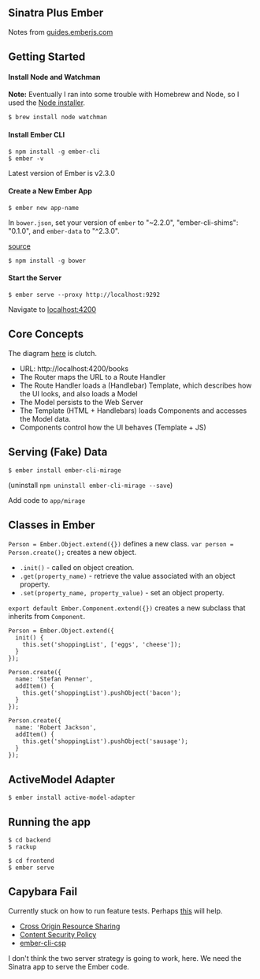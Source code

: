 ## Sinatra Plus Ember

Notes from [guides.emberjs.com](https://guides.emberjs.com/v2.2.0/)

## Getting Started

#### Install Node and Watchman

**Note:** Eventually I ran into some trouble with Homebrew and Node, so I used the [Node installer](https://nodejs.org/en/).

```
$ brew install node watchman
```

#### Install Ember CLI

```
$ npm install -g ember-cli
$ ember -v
```

Latest version of Ember is v2.3.0

#### Create a New Ember App

```
$ ember new app-name
```

In `bower.json`, set your version of `ember` to "~2.2.0", "ember-cli-shims": "0.1.0", and `ember-data` to "^2.3.0".

[source](http://emberjs.com/blog/2016/01/12/ember-data-2-3-released.html#toc_changes-in-ember-data-2-3)

```
$ npm install -g bower
```

#### Start the Server

```
$ ember serve --proxy http://localhost:9292
```

Navigate to [localhost:4200](http://localhost:4200/)

## Core Concepts

The diagram [here](https://guides.emberjs.com/v2.2.0/getting-started/core-concepts/) is clutch.

* URL: http://localhost:4200/books
* The Router maps the URL to a Route Handler
* The Route Handler loads a (Handlebar) Template, which describes how the UI looks, and also loads a Model
* The Model persists to the Web Server
* The Template (HTML + Handlebars) loads Components and accesses the Model data.
* Components control how the UI behaves (Template + JS)

## Serving (Fake) Data

```
$ ember install ember-cli-mirage
```

(uninstall `npm uninstall ember-cli-mirage --save`)

Add code to `app/mirage`

## Classes in Ember

`Person = Ember.Object.extend({})` defines a new class.
`var person = Person.create();` creates a new object.
  * `.init()` - called on object creation.
  * `.get(property_name)` - retrieve the value associated with an object property.
  * `.set(property_name, property_value)` - set an object property.

`export default Ember.Component.extend({})` creates a new subclass that inherits from `Component`.

```
Person = Ember.Object.extend({
  init() {
    this.set('shoppingList', ['eggs', 'cheese']);
  }
});

Person.create({
  name: 'Stefan Penner',
  addItem() {
    this.get('shoppingList').pushObject('bacon');
  }
});

Person.create({
  name: 'Robert Jackson',
  addItem() {
    this.get('shoppingList').pushObject('sausage');
  }
});
```

## ActiveModel Adapter

```
$ ember install active-model-adapter
```

## Running the app

```
$ cd backend
$ rackup
```

```
$ cd frontend
$ ember serve
```


## Capybara Fail

Currently stuck on how to run feature tests. Perhaps [this](https://blog.codeship.com/how-to-write-smoke-tests-for-an-ember-rails-stack/) will help.

* [Cross Origin Resource Sharing](https://developer.mozilla.org/en-US/docs/Web/HTTP/Access_control_CORS)
* [Content Security Policy](https://developer.mozilla.org/en-US/docs/Web/Security/CSP)
* [ember-cli-csp](https://github.com/rwjblue/ember-cli-content-security-policy)

I don't think the two server strategy is going to work, here. We need the Sinatra app to serve the Ember code.
